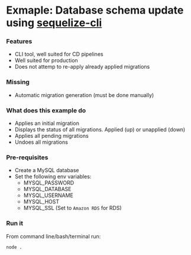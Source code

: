 # Exmaple: Database schema update using [sequelize-cli](https://github.com/sequelize/cli)

### Features
- CLI tool, well suited for CD pipelines
- Well suited for production
- Does not attemp to re-apply already applied migrations

### Missing
- Automatic migration generation (must be done manually)

### What does this example do
- Applies an initial migration
- Displays the status of all migrations. Applied (up) or unapplied (down)
- Applies all pending migrations
- Undoes all migrations

### Pre-requisites
- Create a MySQL database
- Set the following env variables:
  - MYSQL_PASSWORD
  - MYSQL_DATABASE
  - MYSQL_USERNAME
  - MYSQL_HOST
  - MYSQL_SSL (Set to `Amazon RDS` for RDS)

### Run it

From command line/bash/terminal run:
```bash
node .
```
